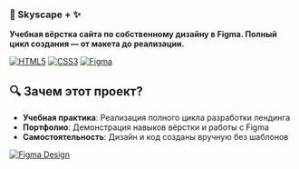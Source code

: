 ### 🎨 Skyscape + ✨  
**Учебная вёрстка сайта по собственному дизайну в Figma. Полный цикл создания — от макета до реализации.**

[![HTML5](https://img.shields.io/badge/HTML5-E34F26?logo=html5&logoColor=white)](https://developer.mozilla.org/ru/docs/Web/HTML)
[![CSS3](https://img.shields.io/badge/CSS3-1572B6?logo=css3&logoColor=white)](https://developer.mozilla.org/ru/docs/Web/CSS)
[![Figma](https://img.shields.io/badge/Figma-F24E1E?logo=figma&logoColor=white)](https://figma.com)

## 🔍 Зачем этот проект?
- **Учебная практика**: Реализация полного цикла разработки лендинга
- **Портфолио**: Демонстрация навыков вёрстки и работы с Figma
- **Самостоятельность**: Дизайн и код созданы вручную без шаблонов

[![Figma Design](https://img.shields.io/badge/Ссылка_на_макет_Figma-F24E1E?style=for-the-badge&logo=figma&logoColor=white)]([ВАША_ССЫЛКА_НА_FIGMA](https://www.figma.com/design/65VJ1DBol3AwqMAk9SNaOv/%D0%BF%D1%80%D0%B0%D0%BA%D1%82%D0%B8%D0%BA%D0%B0-%D1%88%D0%BE%D0%BC%D0%B0%D1%81.-%D0%BD%D0%B5%D0%B4%D0%B2%D0%B8%D0%B6%D0%BA%D0%B0?node-id=0-1&t=vQhY7m8NMr6inmLT-1))
